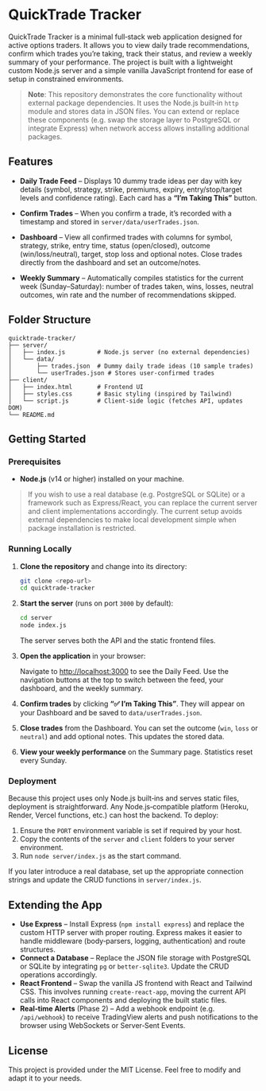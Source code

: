 # QuickTrade Tracker

QuickTrade Tracker is a minimal full‑stack web application designed for active options traders. It allows you to view daily trade recommendations, confirm which trades you’re taking, track their status, and review a weekly summary of your performance. The project is built with a lightweight custom Node.js server and a simple vanilla JavaScript frontend for ease of setup in constrained environments.

> **Note**: This repository demonstrates the core functionality without external package dependencies. It uses the Node.js built‑in `http` module and stores data in JSON files. You can extend or replace these components (e.g. swap the storage layer to PostgreSQL or integrate Express) when network access allows installing additional packages.

## Features

- **Daily Trade Feed** – Displays 10 dummy trade ideas per day with key details (symbol, strategy, strike, premiums, expiry, entry/stop/target levels and confidence rating). Each card has a **“I’m Taking This”** button.

- **Confirm Trades** – When you confirm a trade, it’s recorded with a timestamp and stored in `server/data/userTrades.json`.

- **Dashboard** – View all confirmed trades with columns for symbol, strategy, strike, entry time, status (open/closed), outcome (win/loss/neutral), target, stop loss and optional notes. Close trades directly from the dashboard and set an outcome/notes.

- **Weekly Summary** – Automatically compiles statistics for the current week (Sunday–Saturday): number of trades taken, wins, losses, neutral outcomes, win rate and the number of recommendations skipped.

## Folder Structure

```
quicktrade-tracker/
├── server/
│   ├── index.js         # Node.js server (no external dependencies)
│   └── data/
│       ├── trades.json  # Dummy daily trade ideas (10 sample trades)
│       └── userTrades.json # Stores user‑confirmed trades
├── client/
│   ├── index.html       # Frontend UI
│   ├── styles.css       # Basic styling (inspired by Tailwind)
│   └── script.js        # Client‑side logic (fetches API, updates DOM)
└── README.md
```

## Getting Started

### Prerequisites

- **Node.js** (v14 or higher) installed on your machine.

> If you wish to use a real database (e.g. PostgreSQL or SQLite) or a framework such as Express/React, you can replace the current server and client implementations accordingly. The current setup avoids external dependencies to make local development simple when package installation is restricted.

### Running Locally

1. **Clone the repository** and change into its directory:

   ```bash
   git clone <repo-url>
   cd quicktrade-tracker
   ```

2. **Start the server** (runs on port `3000` by default):

   ```bash
   cd server
   node index.js
   ```

   The server serves both the API and the static frontend files.

3. **Open the application** in your browser:

   Navigate to [http://localhost:3000](http://localhost:3000) to see the Daily Feed. Use the navigation buttons at the top to switch between the feed, your dashboard, and the weekly summary.

4. **Confirm trades** by clicking **“✅ I’m Taking This”**. They will appear on your Dashboard and be saved to `data/userTrades.json`.

5. **Close trades** from the Dashboard. You can set the outcome (`win`, `loss` or `neutral`) and add optional notes. This updates the stored data.

6. **View your weekly performance** on the Summary page. Statistics reset every Sunday.

### Deployment

Because this project uses only Node.js built‑ins and serves static files, deployment is straightforward. Any Node.js‑compatible platform (Heroku, Render, Vercel functions, etc.) can host the backend. To deploy:

1. Ensure the `PORT` environment variable is set if required by your host.
2. Copy the contents of the `server` and `client` folders to your server environment.
3. Run `node server/index.js` as the start command.

If you later introduce a real database, set up the appropriate connection strings and update the CRUD functions in `server/index.js`.

## Extending the App

- **Use Express** – Install Express (`npm install express`) and replace the custom HTTP server with proper routing. Express makes it easier to handle middleware (body‑parsers, logging, authentication) and route structures.
- **Connect a Database** – Replace the JSON file storage with PostgreSQL or SQLite by integrating `pg` or `better-sqlite3`. Update the CRUD operations accordingly.
- **React Frontend** – Swap the vanilla JS frontend with React and Tailwind CSS. This involves running `create-react-app`, moving the current API calls into React components and deploying the built static files.
- **Real‑time Alerts** (Phase 2) – Add a webhook endpoint (e.g. `/api/webhook`) to receive TradingView alerts and push notifications to the browser using WebSockets or Server‑Sent Events.

## License

This project is provided under the MIT License. Feel free to modify and adapt it to your needs.
